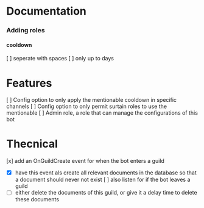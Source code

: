 # Documentation
### Adding roles
#### cooldown
[ ] seperate with spaces
[ ] only up to days


# Features
[ ] Config option to only apply the mentionable cooldown in specific channels
[ ] Config option to only permit surtain roles to use the mentionable
[ ] Admin role, a role that can manage the configurations of this bot


# Thecnical
[x] add an OnGuildCreate event for when the bot enters a guild
- [x] have this event als create all relevant documents in the database so that a document should never not exist
[ ] also listen for if the bot leaves a guild
- [ ] either delete the documents of this guild, or give it a delay time to delete these documents